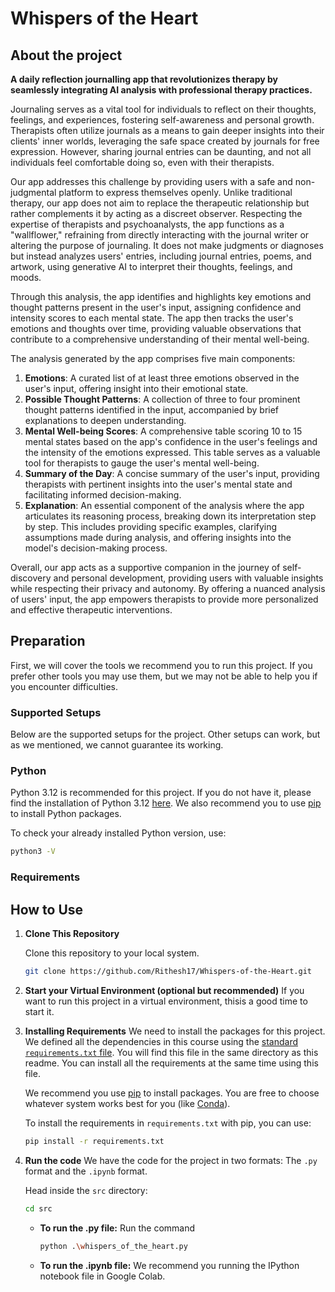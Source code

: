 # Whispers of the Heart
## About the project

**A daily reflection journalling app that revolutionizes therapy by seamlessly integrating AI analysis with professional therapy practices.**

Journaling serves as a vital tool for individuals to reflect on their thoughts, feelings, and experiences, fostering self-awareness and personal growth. Therapists often utilize journals as a means to gain deeper insights into their clients' inner worlds, leveraging the safe space created by journals for free expression. However, sharing journal entries can be daunting, and not all individuals feel comfortable doing so, even with their therapists.

Our app addresses this challenge by providing users with a safe and non-judgmental platform to express themselves openly. Unlike traditional therapy, our app does not aim to replace the therapeutic relationship but rather complements it by acting as a discreet observer. Respecting the expertise of therapists and psychoanalysts, the app functions as a "wallflower," refraining from directly interacting with the journal writer or altering the purpose of journaling. It does not make judgments or diagnoses but instead analyzes users' entries, including journal entries, poems, and artwork, using generative AI to interpret their thoughts, feelings, and moods.

Through this analysis, the app identifies and highlights key emotions and thought patterns present in the user's input, assigning confidence and intensity scores to each mental state. The app then tracks the user's emotions and thoughts over time, providing valuable observations that contribute to a comprehensive understanding of their mental well-being.

The analysis generated by the app comprises five main components:

1. **Emotions**: A curated list of at least three emotions observed in the user's input, offering insight into their emotional state.
2. **Possible Thought Patterns**: A collection of three to four prominent thought patterns identified in the input, accompanied by brief explanations to deepen understanding.
3. **Mental Well-being Scores**: A comprehensive table scoring 10 to 15 mental states based on the app's confidence in the user's feelings and the intensity of the emotions expressed. This table serves as a valuable tool for therapists to gauge the user's mental well-being.
4. **Summary of the Day**: A concise summary of the user's input, providing therapists with pertinent insights into the user's mental state and facilitating informed decision-making.
5. **Explanation**: An essential component of the analysis where the app articulates its reasoning process, breaking down its interpretation step by step. This includes providing specific examples, clarifying assumptions made during analysis, and offering insights into the model's decision-making process.

Overall, our app acts as a supportive companion in the journey of self-discovery and personal development, providing users with valuable insights while respecting their privacy and autonomy. By offering a nuanced analysis of users' input, the app empowers therapists to provide more personalized and effective therapeutic interventions.

## Preparation

First, we will cover the tools we recommend you to run this project.
If you prefer other tools you may use them, but we may not be able to help you if you encounter difficulties.

### Supported Setups

Below are the supported setups for the project.
Other setups can work, but as we mentioned, we cannot guarantee its working.

### Python

Python 3.12  is recommended for this project.
If you do not have it, please find the installation of Python 3.12 [here](https://www.python.org/downloads/).
We also recommend you to use [pip](https://pip.pypa.io/en/stable/installation/) to install Python packages.

To check your already installed Python version, use:
```sh
python3 -V
```

### Requirements



## How to Use

1. **Clone This Repository**
    
    Clone this repository to your local system.

    ```sh
    git clone https://github.com/Rithesh17/Whispers-of-the-Heart.git
    ```

2. **Start your Virtual Environment (optional but recommended)**
    If you want to run this project in a virtual environment, thisis a good time to start it.

3. **Installing Requirements**
    We need to install the packages for this project.
    We defined all the dependencies in this course using the [standard `requirements.txt` file](https://pip.pypa.io/en/stable/reference/requirements-file-format/).
    You will find this file in the same directory as this readme.
    You can install all the requirements at the same time using this file.

    We recommend you use [pip](https://pip.pypa.io/en/stable/) to install packages.
    You are free to choose whatever system works best for you (like [Conda](https://docs.conda.io/en/latest/)).

    To install the requirements in `requirements.txt` with pip, you can use:
    ```sh
    pip install -r requirements.txt
    ```

4. **Run the code**
    We have the code for the project in two formats: The `.py` format and the `.ipynb` format.
    
    Head inside the `src` directory:
    ```sh
    cd src
    ```

    - **To run the .py file:** 
        Run the command
        ```sh
        python .\whispers_of_the_heart.py
        ```
    
    - **To run the .ipynb file:** 
        We recommend you running the IPython notebook file in Google Colab.